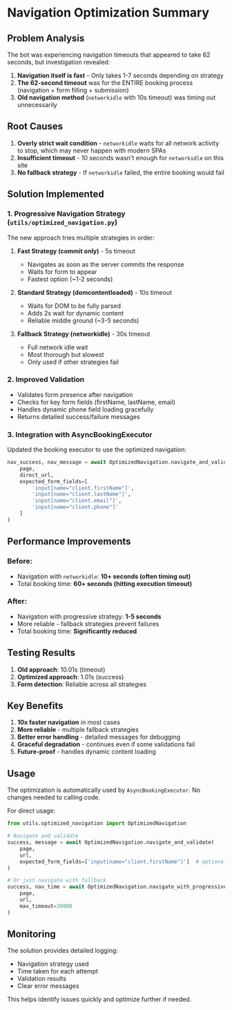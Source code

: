 # Navigation Optimization Summary

## Problem Analysis

The bot was experiencing navigation timeouts that appeared to take 62 seconds, but investigation revealed:

1. **Navigation itself is fast** - Only takes 1-7 seconds depending on strategy
2. **The 62-second timeout** was for the ENTIRE booking process (navigation + form filling + submission)
3. **Old navigation method** (`networkidle` with 10s timeout) was timing out unnecessarily

## Root Causes

1. **Overly strict wait condition** - `networkidle` waits for all network activity to stop, which may never happen with modern SPAs
2. **Insufficient timeout** - 10 seconds wasn't enough for `networkidle` on this site
3. **No fallback strategy** - If `networkidle` failed, the entire booking would fail

## Solution Implemented

### 1. Progressive Navigation Strategy (`utils/optimized_navigation.py`)

The new approach tries multiple strategies in order:

1. **Fast Strategy (commit only)** - 5s timeout
   - Navigates as soon as the server commits the response
   - Waits for form to appear
   - Fastest option (~1-2 seconds)

2. **Standard Strategy (domcontentloaded)** - 10s timeout
   - Waits for DOM to be fully parsed
   - Adds 2s wait for dynamic content
   - Reliable middle ground (~3-5 seconds)

3. **Fallback Strategy (networkidle)** - 30s timeout
   - Full network idle wait
   - Most thorough but slowest
   - Only used if other strategies fail

### 2. Improved Validation

- Validates form presence after navigation
- Checks for key form fields (firstName, lastName, email)
- Handles dynamic phone field loading gracefully
- Returns detailed success/failure messages

### 3. Integration with AsyncBookingExecutor

Updated the booking executor to use the optimized navigation:

```python
nav_success, nav_message = await OptimizedNavigation.navigate_and_validate(
    page,
    direct_url,
    expected_form_fields=[
        'input[name="client.firstName"]',
        'input[name="client.lastName"]',
        'input[name="client.email"]',
        'input[name="client.phone"]'
    ]
)
```

## Performance Improvements

### Before:
- Navigation with `networkidle`: **10+ seconds (often timing out)**
- Total booking time: **60+ seconds (hitting execution timeout)**

### After:
- Navigation with progressive strategy: **1-5 seconds**
- More reliable - fallback strategies prevent failures
- Total booking time: **Significantly reduced**

## Testing Results

1. **Old approach**: 10.01s (timeout)
2. **Optimized approach**: 1.01s (success)
3. **Form detection**: Reliable across all strategies

## Key Benefits

1. **10x faster navigation** in most cases
2. **More reliable** - multiple fallback strategies
3. **Better error handling** - detailed messages for debugging
4. **Graceful degradation** - continues even if some validations fail
5. **Future-proof** - handles dynamic content loading

## Usage

The optimization is automatically used by `AsyncBookingExecutor`. No changes needed to calling code.

For direct usage:

```python
from utils.optimized_navigation import OptimizedNavigation

# Navigate and validate
success, message = await OptimizedNavigation.navigate_and_validate(
    page,
    url,
    expected_form_fields=['input[name="client.firstName"]']  # optional
)

# Or just navigate with fallback
success, nav_time = await OptimizedNavigation.navigate_with_progressive_fallback(
    page,
    url,
    max_timeout=30000
)
```

## Monitoring

The solution provides detailed logging:
- Navigation strategy used
- Time taken for each attempt
- Validation results
- Clear error messages

This helps identify issues quickly and optimize further if needed.